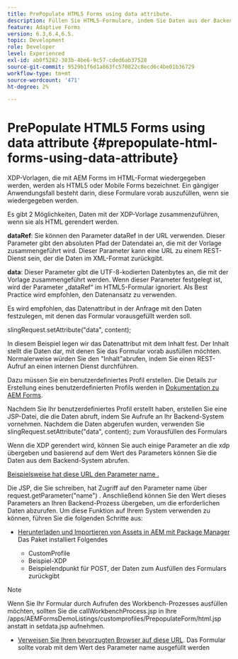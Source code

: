 ```yaml
---
title: PrePopulate HTML5 Forms using data attribute.
description: Füllen Sie HTML5-Formulare, indem Sie Daten aus der Backend-Quelle abrufen.
feature: Adaptive Forms
version: 6.3,6.4,6.5.
topic: Development
role: Developer
level: Experienced
exl-id: ab0f5282-383b-4be6-9c57-cded6ab37528
source-git-commit: 9529b1f6d1a863fc570822c8ecd6c4be01b36729
workflow-type: tm+mt
source-wordcount: '471'
ht-degree: 2%

---
```


# PrePopulate HTML5 Forms using data attribute {#prepopulate-html-forms-using-data-attribute}


XDP-Vorlagen, die mit AEM Forms im HTML-Format wiedergegeben werden, werden als HTML5 oder Mobile Forms bezeichnet. Ein gängiger Anwendungsfall besteht darin, diese Formulare vorab auszufüllen, wenn sie wiedergegeben werden.

Es gibt 2 Möglichkeiten, Daten mit der XDP-Vorlage zusammenzuführen, wenn sie als HTML gerendert werden.

**dataRef**: Sie können den Parameter dataRef in der URL verwenden. Dieser Parameter gibt den absoluten Pfad der Datendatei an, die mit der Vorlage zusammengeführt wird. Dieser Parameter kann eine URL zu einem REST-Dienst sein, der die Daten im XML-Format zurückgibt.

**data**: Dieser Parameter gibt die UTF-8-kodierten Datenbytes an, die mit der Vorlage zusammengeführt werden. Wenn dieser Parameter festgelegt ist, wird der Parameter „dataRef“ im HTML5-Formular ignoriert. Als Best Practice wird empfohlen, den Datenansatz zu verwenden.

Es wird empfohlen, das Datenattribut in der Anfrage mit den Daten festzulegen, mit denen das Formular vorausgefüllt werden soll.

slingRequest.setAttribute(&quot;data&quot;, content);

In diesem Beispiel legen wir das Datenattribut mit dem Inhalt fest. Der Inhalt stellt die Daten dar, mit denen Sie das Formular vorab ausfüllen möchten. Normalerweise würden Sie den &quot;Inhalt&quot;abrufen, indem Sie einen REST-Aufruf an einen internen Dienst durchführen.

Dazu müssen Sie ein benutzerdefiniertes Profil erstellen. Die Details zur Erstellung eines benutzerdefinierten Profils werden in [Dokumentation zu AEM Forms](https://helpx.adobe.com/aem-forms/6/html5-forms/custom-profile.html).

Nachdem Sie Ihr benutzerdefiniertes Profil erstellt haben, erstellen Sie eine JSP-Datei, die die Daten abruft, indem Sie Aufrufe an Ihr Backend-System vornehmen. Nachdem die Daten abgerufen wurden, verwenden Sie slingRequest.setAttribute(&quot;data&quot;, content); zum Vorausfüllen des Formulars

Wenn die XDP gerendert wird, können Sie auch einige Parameter an die xdp übergeben und basierend auf dem Wert des Parameters können Sie die Daten aus dem Backend-System abrufen.

[Beispielsweise hat diese URL den Parameter name .](http://localhost:4502/content/dam/formsanddocuments/PrepopulateMobileForm.xdp/jcr:content?name=john)

Die JSP, die Sie schreiben, hat Zugriff auf den Parameter name über request.getParameter(&quot;name&quot;) . Anschließend können Sie den Wert dieses Parameters an Ihren Backend-Prozess übergeben, um die erforderlichen Daten abzurufen.
Um diese Funktion auf Ihrem System verwenden zu können, führen Sie die folgenden Schritte aus:

* [Herunterladen und Importieren von Assets in AEM mit Package Manager](assets/prepopulatemobileform.zip)
Das Paket installiert Folgendes

   * CustomProfile
   * Beispiel-XDP
   * Beispielendpunkt für POST, der Daten zum Ausfüllen des Formulars zurückgibt

>[!NOTE]
>
>Wenn Sie Ihr Formular durch Aufrufen des Workbench-Prozesses ausfüllen möchten, sollten Sie die callWorkbenchProcess.jsp in Ihre /apps/AEMFormsDemoListings/customprofiles/PrepopulateForm/html.jsp anstatt in setdata.jsp aufnehmen.

* [Verweisen Sie Ihren bevorzugten Browser auf diese URL](http://localhost:4502/content/dam/formsanddocuments/PrepopulateMobileForm.xdp/jcr:content?name=Adobe%20Systems). Das Formular sollte vorab mit dem Wert des Parameter name ausgefüllt werden

